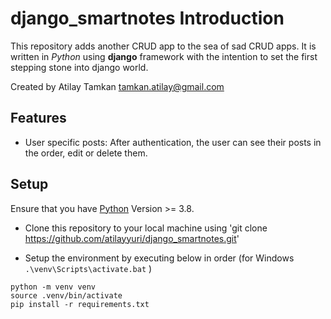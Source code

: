# django_smartnotes Introduction

This repository adds another CRUD app to the sea of sad CRUD apps. It is written in *Python* using **django** framework with the intention to set the first stepping stone into django world.

Created by Atilay Tamkan <tamkan.atilay@gmail.com>

## Features

- User specific posts: After authentication, the user can see their posts in the order, edit or delete them.

## Setup

Ensure that you have [Python](https://www.python.org/downloads/) Version >= 3.8.

- Clone this repository to your local machine using 'git clone https://github.com/atilayyuri/django_smartnotes.git'

- Setup the environment by executing below in order (for Windows ```.\venv\Scripts\activate.bat``` )
```
python -m venv venv
source .venv/bin/activate
pip install -r requirements.txt
``` 



    


